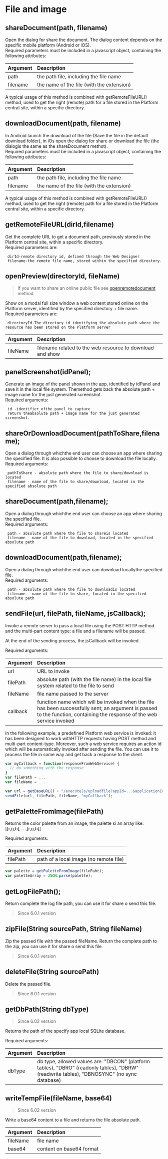 # File and image

## shareDocument\(path, filename\)

Open the dialog for share the document. The dialog content depends on the specific mobile platform \(Android or iOS\).  
Required parameters must be included in a javascript object, containing the following attributes:

| Argument | Description |
| :--- | :--- |
| path | the path file, including the file name |
| filename | the name of the file \(with the extension\) |

A typical usage of this method is combined with getRemoteFileURL\(\) method, used to get the right \(remote\) path for a file stored in the Platform central site, within a specific directory.

## downloadDocument\(path, filename\) <a id="downloaddocument"></a>

In Android launch the download of the file \(Save the file in the default download folder\), in iOs open the dialog for share or download the file \(the dialogis the same as the shareDocument methot\).  
Required parameters must be included in a javascript object, containing the following attributes:

| Argument | Description |
| :--- | :--- |
| path | the path file, including the file name |
| filename | the name of the file \(with the extension\) |

A typical usage of this method is combined with getRemoteFileURL\(\) method, used to get the right \(remote\) path for a file stored in the Platform central site, within a specific directory.

## getRemoteFileURL\(dirId,filename\)

Get the complete URL to get a document path, previously stored in the Platform central site, within a specific directory.  
Required parameters are:

```text
 dirId-remote directory id, defined through the Web Designer
 filename-the remote file name, stored within the specified directory.
```

## openPreview\(directoryId, fileName\)

> If you want to share an online public file see [openremotedocument](https://4wsplatform.gitbook.io/api/mobile-javascript-api/dialogs#openremotedocument) method.

Show on a modal full size window a web content stored online on the Platform server, identified by the specified directory + file name.  
Required parameters are:

```text
 directoryId-The directory id identifying the absolute path where the resource has been stored on the Platform server
```

| Argument | Description |
| :--- | :--- |
| fileName | filename related to the web resource to download and show |

## panelScreenshot\(idPanel\);

Generate an image of the panel shown in the app, identified by idPanel and save it in the local file system. Themethod gets back the absolute path + image name for the just generated screenshot.  
Required arguments:

```text
 id -identifier ofthe panel to capture
 return theabsolute path + image name for the just generated screenshot.
```

## shareOrDownloadDocument\(pathToShare,filename\);

Open a dialog through whichthe end user can choose an app where sharing the specified file. It is also possible to choose to download the file locally.  
Required arguments:

```text
 pathToShare - absolute path where the file to share/download is located
 filename - name of the file to share/download, located in the specified absolute path
```

## shareDocument\(path,filename\);

Open a dialog through whichthe end user can choose an app where sharing the specified file.  
Required arguments:

```text
 path - absolute path where the file to shareis located
 filename - name of the file to download, located in the specified absolute path
```

## downloadDocument\(path,filename\);

Open a dialog through whichthe end user can download locallythe specified file.  
Required arguments:

```text
 path - absolute path where the file to downloadis located
 filename - name of the file to share, located in the specified absolute path
```

## sendFile\(url, filePath, fileName, jsCallback\);

Invoke a remote server to pass a local file using the POST HTTP method and the multi-part content type: a file and a filename will be passed.

At the end of the sending process, the jsCallback will be invoked.

Required arguments:

| Argument | Description |
| :--- | :--- |
| url | URL to invoke |
| filePath | absolute path \(with the file name\) in the local file system related to the file to send |
| fileName | file name passed to the server |
| callback | function name which will be invoked when the file has been successfully sent; an argument is passed to the function, containing the response of the web service invoked |

In the following example, a predefined Platform web service is invoked: it has been designed to work withHTTP requests having POST method and multi-part content-type. Moreover, such a web service requires an action id which will be automatically invoked after sending the file. You can use it to process the file in some way and get back a response to the client.

```javascript
var myCallback = function(responseFromWebService) {
  // do something with the response
}
var filePath = ...
var fileName = ....

var url = getBaseURL() + "/executeJs/uploadfile?appId=...&applicationId=...&actionId=...&dirId=...&unzip=false&restfulToken="+getToken();
sendFile(url, filePath, fileName, "myCallback");
```

## **getPaletteFromImage\(filePath\)**

Returns the color palette from an image, the palette si an array like: \[\[r,g,b\],….,\[r,g,b\]\]

Required arguments:

| Argument | Description |
| :--- | :--- |
| filePath | path of a local image \(no remote file\) |

```javascript
var palette = getPaletteFromImage(filePaht);
var paletteArray = JSON.parse(palette);
```

## getLogFilePath\(\);

Return complete the log file path, you can use it for share o send this file.

> Since 6.0.1 version

## zipFile\(String sourcePath, String fileName\)

Zip the passed file with the passed fileName. Return the complete path to the zip, you can use it for share o send this file.

> Since 6.0.1 version

## deleteFile\(String sourcePath\)

Delete the passed file.

> Since 6.0.1 version

## getDbPath\(String dbType\)

> Since 6.02 version

Returns the path of the specify app local SQLite database.

Required arguments:

| Argument | Description |
| :--- | :--- |
| dbType | db type, allowed values are: "DBCON" \(platform tables\), "DBRO" \(readonly tables\), "DBRW" \(readwrite tables\), "DBNOSYNC" \(no sync database\) |

## writeTempFile\(fileName, base64\)

> Since 6.02 version

Write a base64 content to a file and returns the file absolute path.

| Argument | Description |
| :--- | :--- |
| fileName | file name |
| base64 | content on base64 format |



